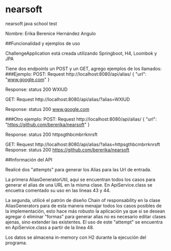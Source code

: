 # nearsoft
nearsoft java school test

Nombre: Erika Berenice Hernández Angulo

##Funcionalidad y ejemplos de uso

ChallengeApplication está creada utilizando Springboot, H4, Loombok y JPA

Tiene dos endpoints un POST y un GET, agrego ejemplos de los llamados:
###Ejemplo:
POST:
Request
http://localhost:8080/api/alias/
{
  "url": "www.google.com"
}

Response: status 200
WXIUD


GET:
Request
http://localhost:8080/api/alias/?alias=WXIUD

Response: status 200
www.google.com

###Otro ejemplo:
POST:
Request
http://localhost:8080/api/alias/
{
  "url": "https://github.com/bererika/nearsoft"
}

Response: status 200
httpsgthbcmbrrknrsft


GET:
Request
http://localhost:8080/api/alias/?alias=httpsgthbcmbrrknrsft
Response: status 200
https://github.com/bererika/nearsoft


##Información del API

Realicé dos "attempts" para generar los Alias para las Url de entrada.

La primera AliasGeneratorUtil, aqui se encuentran todos los casos para generar el alias de una URL en 
la misma clase. 
En ApiService.class se encuetra comentado su uso en las lineas 43 y 44.

La segunda, utilicé el patrón de diseño Chain of responsability en la clase AliasGenerators
para de esta manera menajar todos los casos posibles de la implementación, esto hace más robusto la aplicación
ya que si se desean agregar ó eliminar "formas" para generar alias no es necesario editar clases ajenas, sino 
extender las existentes. El uso de este "attempt" se encuentra en ApiService.class a partir de la línea 48.

Los datos se almacena in-memory con H2 durante la ejecución del programa.


	